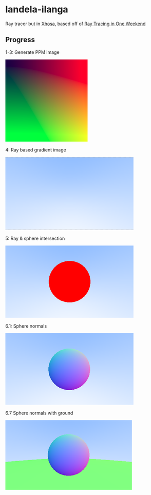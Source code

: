 # landela-ilanga

Ray tracer but in [Xhosa](https://translate.google.com/?sl=xh&tl=en&text=landela%20ilanga&op=translate), based off of [Ray Tracing in One Weekend](https://raytracing.github.io/books/RayTracingInOneWeekend.html)

## Progress

1-3: Generate PPM image

![1-3: Basic PPM image](./images/ppmimage.png)

4: Ray based gradient image

![4 Ray based gradient](./images/ray_image.png)

5: Ray & sphere intersection

![5 Ray sphere intersection](./images/ray_sphere_image.png)

6.1: Sphere normals

![6.1 Sphere normals](./images/sphere_normals.png)

6.7 Sphere normals with ground

![6.7 Sphere normals with ground](./images/sphere_with_ground.png)
